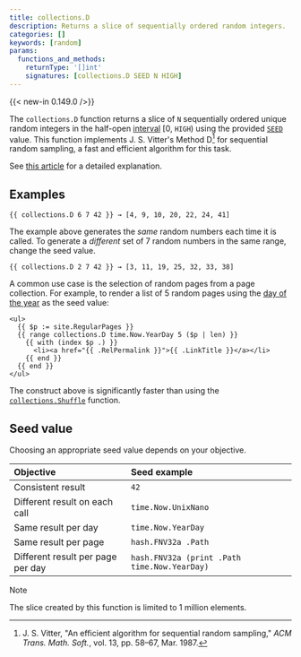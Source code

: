 ```yaml
---
title: collections.D
description: Returns a slice of sequentially ordered random integers.
categories: []
keywords: [random]
params:
  functions_and_methods:
    returnType: '[]int'
    signatures: [collections.D SEED N HIGH]
---
```


{{< new-in 0.149.0 />}}

The `collections.D` function returns a slice of `N` sequentially ordered unique random integers in the half-open [interval](g) [0, `HIGH`) using the provided [`SEED`](g) value. This function implements J. S. Vitter's Method&nbsp;D[^1] for sequential random sampling, a fast and efficient algorithm for this task.

See [this article][] for a detailed explanation.

## Examples

```go-html-template
{{ collections.D 6 7 42 }} → [4, 9, 10, 20, 22, 24, 41]
```

The example above generates the _same_ random numbers each time it is called. To generate a _different_ set of 7 random numbers in the same range, change the seed value.

```go-html-template
{{ collections.D 2 7 42 }} → [3, 11, 19, 25, 32, 33, 38]
```

A common use case is the selection of random pages from a page collection. For example, to render a list of 5 random pages using the [day of the year][] as the seed value:

```go-html-template
<ul>
  {{ $p := site.RegularPages }}
  {{ range collections.D time.Now.YearDay 5 ($p | len) }}
    {{ with (index $p .) }}
      <li><a href="{{ .RelPermalink }}">{{ .LinkTitle }}</a></li>
    {{ end }}
  {{ end }}
</ul>
```

The construct above is significantly faster than using the [`collections.Shuffle`][] function.

## Seed value

Choosing an appropriate seed value depends on your objective.

Objective|Seed example
:--|:--
Consistent result|`42`
Different result on each call|`time.Now.UnixNano`
Same result per day|`time.Now.YearDay`
Same result per page|`hash.FNV32a .Path`
Different result per page per day|`hash.FNV32a (print .Path time.Now.YearDay)`

> [!note]
> The slice created by this function is limited to 1 million elements.

[^1]: J. S. Vitter, "An efficient algorithm for sequential random sampling," _ACM Trans. Math. Soft._, vol. 13, pp. 58&ndash;67, Mar. 1987.

[`collections.Shuffle`]: /functions/collections/shuffle/
[day of the year]: /methods/time/yearday/
[this article]: https://getkerf.wordpress.com/2016/03/30/the-best-algorithm-no-one-knows-about/
